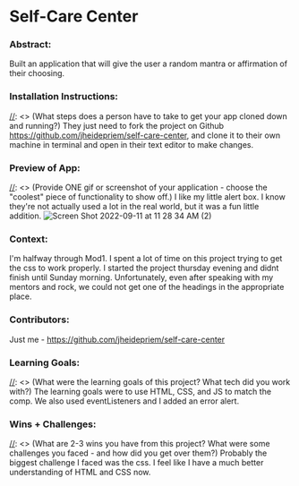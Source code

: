 
# Self-Care Center

### Abstract:
[//]: <> (Briefly describe what you built and its features. What problem is the app solving? How does this application solve that problem?)
Built an application that will give the user a random mantra or affirmation of their choosing.

### Installation Instructions:
[//]: <> (What steps does a person have to take to get your app cloned down and running?) They just need to fork the project on Github https://github.com/jheidepriem/self-care-center, and clone it to their own machine in terminal and open in their text editor to make changes.

### Preview of App:
[//]: <> (Provide ONE gif or screenshot of your application - choose the "coolest" piece of functionality to show off.) I like my little alert box. I know they're not actually used a lot in the real world, but it was a fun little addition. 
![Screen Shot 2022-09-11 at 11 28 34 AM (2)](https://user-images.githubusercontent.com/108428451/189538576-7a07ce9f-4d72-42b0-a8cf-3e9119660436.png)

### Context:
[//]: <> (Give some context for the project here. How long did you have to work on it? How far into the Turing program are you?)
I'm halfway through Mod1. I spent a lot of time on this project trying to get the css to work properly. I started the project thursday evening and didnt finish until Sunday morning. Unfortunately, even after speaking with my mentors and rock, we could not get one of the headings in the appropriate place.

### Contributors:
[//]: <> (Who worked on this application? Link to their GitHubs.)
Just me - https://github.com/jheidepriem/self-care-center

### Learning Goals:
[//]: <> (What were the learning goals of this project? What tech did you work with?) The learning goals were to use HTML, CSS, and JS to match the comp. We also used eventListeners and I added an error alert.

### Wins + Challenges:
[//]: <> (What are 2-3 wins you have from this project? What were some challenges you faced - and how did you get over them?) Probably the biggest challenge I faced was the css. I feel like I have a much better understanding of HTML and CSS now.

